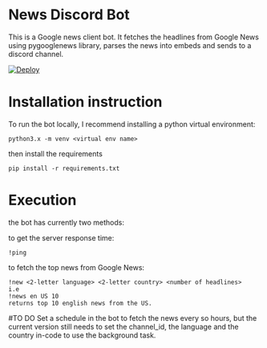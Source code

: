 # News Discord Bot

This is a Google news client bot. It fetches the headlines from Google News using pygooglenews library,
parses the news into embeds and sends to a discord channel. 

[![Deploy](https://www.herokucdn.com/deploy/button.svg)](https://heroku.com/deploy)

# Installation instruction

To run the bot locally, I recommend installing a python virtual environment:
```
python3.x -m venv <virtual env name>
```

then install the requirements

```
pip install -r requirements.txt
```
# Execution 
the bot has currently two methods: 

to get the server response time:
```
!ping

```
to fetch the top news from Google News:
```
!new <2-letter language> <2-letter country> <number of headlines>
i.e
!news en US 10 
returns top 10 english news from the US.
```


#TO DO
Set a schedule in the bot to fetch the news every so hours, but the current version still needs to set the channel_id, the language and the country in-code to use the background task.



